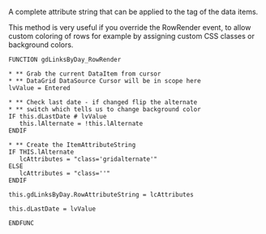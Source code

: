 ﻿A complete attribute string that can be applied to the <TR> tag of the data items.

This method is very useful if you override the RowRender event, to allow custom coloring of rows for example by assigning custom CSS classes or background colors.

```foxpro
FUNCTION gdLinksByDay_RowRender

* ** Grab the current DataItem from cursor
* ** DataGrid DataSource Cursor will be in scope here
lvValue = Entered

* ** Check last date - if changed flip the alternate
* ** switch which tells us to change background color
IF this.dLastDate # lvValue
   this.lAlternate = !this.lAlternate
ENDIF

* ** Create the ItemAttributeString
IF THIS.lAlternate
   lcAttributes = "class='gridalternate'"
ELSE
   lcAttributes = "class=''"
ENDIF

this.gdLinksByDay.RowAttributeString = lcAttributes

this.dLastDate = lvValue

ENDFUNC
```